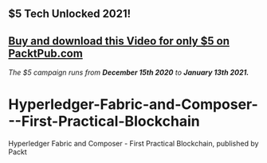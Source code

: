 ## $5 Tech Unlocked 2021!
[Buy and download this Video for only $5 on PacktPub.com](https://www.packtpub.com/product/hyperledger-fabric-and-composer-first-practical-blockchain-video/9781838552619)
-----
*The $5 campaign         runs from __December 15th 2020__ to __January 13th 2021.__*

# Hyperledger-Fabric-and-Composer---First-Practical-Blockchain
Hyperledger Fabric and Composer - First Practical Blockchain, published by Packt
